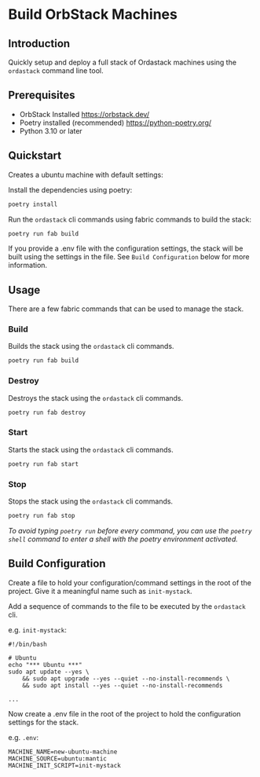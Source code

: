 # Build OrbStack Machines

## Introduction

Quickly setup and deploy a full stack of Ordastack machines using the `ordastack` command line tool.

## Prerequisites

- OrbStack Installed <https://orbstack.dev/>
- Poetry installed (recommended) <https://python-poetry.org/>
- Python 3.10 or later

## Quickstart

Creates a ubuntu machine with default settings:

Install the dependencies using poetry:

```bash
poetry install
```

Run the `ordastack` cli commands using fabric commands to build the stack:

```bash
poetry run fab build
```

If you provide a .env file with the configuration settings, the stack will be built using the settings in the file. See `Build Configuration` below for more information.

## Usage

There are a few fabric commands that can be used to manage the stack.

### Build

Builds the stack using the `ordastack` cli commands.

```bash
poetry run fab build
```

### Destroy

Destroys the stack using the `ordastack` cli commands.

```bash
poetry run fab destroy
```

### Start

Starts the stack using the `ordastack` cli commands.

```bash
poetry run fab start
```

### Stop

Stops the stack using the `ordastack` cli commands.

```bash
poetry run fab stop
```

*To avoid typing `poetry run` before every command, you can use the `poetry shell` command to enter a shell with the poetry environment activated.*

## Build Configuration

Create a file to hold your configuration/command settings in the root of the project. Give it a meaningful name such as `init-mystack`.

Add a sequence of commands to the file to be executed by the `ordastack` cli.

e.g. `init-mystack`:

```shell
#!/bin/bash

# Ubuntu
echo "*** Ubuntu ***"
sudo apt update --yes \
    && sudo apt upgrade --yes --quiet --no-install-recommends \
    && sudo apt install --yes --quiet --no-install-recommends

...
```

Now create a .env file in the root of the project to hold the configuration settings for the stack.

e.g. `.env`:

```shell
MACHINE_NAME=new-ubuntu-machine
MACHINE_SOURCE=ubuntu:mantic
MACHINE_INIT_SCRIPT=init-mystack
```
